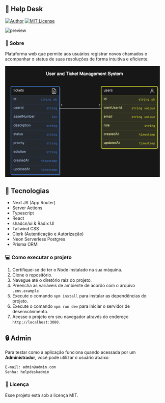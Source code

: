 ## 🎫 Help Desk

[![Author](https://img.shields.io/badge/author-ClodoaldoDantas-222222)](https://github.com/ClodoaldoDantas)
[![MIT License](https://img.shields.io/badge/License-MIT-222222.svg)](https://choosealicense.com/licenses/mit/)

![preview](https://github.com/user-attachments/assets/46a4d454-0e43-4a12-8c54-f7586b0a434a)

### 🎯 Sobre

Plataforma web que permite aos usuários registrar novos chamados e acompanhar o status de suas resoluções de forma intuitiva e eficiente.

![diagrama](./diagram.png)

## 🚀 Tecnologias

- Next JS (App Router)
- Server Actions
- Typescript
- React
- shadcn/ui & Radix UI
- Tailwind CSS
- Clerk (Autenticação e Autorização)
- Neon Serverless Postgres
- Prisma ORM

 ### 💻 Como executar o projeto

1. Certifique-se de ter o Node instalado na sua máquina.
2. Clone o repositório.
3. Navegue até o diretório raiz do projeto.
4. Preencha as variáveis de ambiente de acordo com o arquivo `.env.example`
5. Execute o comando `npm install` para instalar as dependências do projeto.
6. Execute o comando `npm run dev` para iniciar o servidor de desenvolvimento.
7. Acesse o projeto em seu navegador através do endereço `http://localhost:3000`.

## 🔒 Admin

Para testar como a aplicação funciona quando acessada por um **Administrador**, você pode utilizar o usuário abaixo:

```
E-mail: admin@admin.com
Senha: helpdeskadmin
```

### 📝 Licença
Esse projeto está sob a licença MIT.
